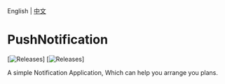 English | [中文](/README-cn.md)
# PushNotification
[![Releases](https://img.shields.io/badge/android-5.0%2B-brightgreen.svg)]
[![Releases](https://img.shields.io/github/release/ThirtyDegreesRay/OpenHub.svg)]

A simple Notification Application, Which can help you arrange you plans.

